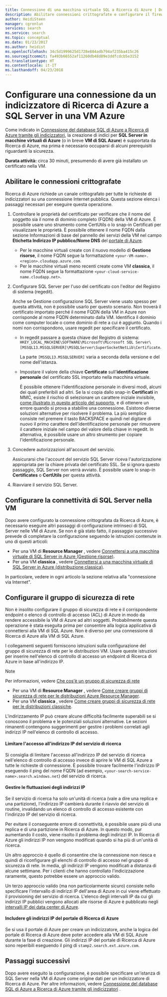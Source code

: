 ```yaml
---
title: Connessione di una macchina virtuale SQL a Ricerca di Azure | Documentazione Microsoft
description: Abilitare connessioni crittografate e configurare il firewall per consentire connessioni a SQL Server in una macchina virtuale (VM) Azure da un indicizzatore in Ricerca di Azure.
author: HeidiSteen
manager: cgronlun
services: search
ms.service: search
ms.topic: conceptual
ms.date: 01/23/2017
ms.author: heidist
ms.openlocfilehash: 34c5d1999625d1728e884adb794af235ba415c26
ms.sourcegitcommit: fa493b66552af11260db48d89e3ddfcdcb5e3152
ms.translationtype: HT
ms.contentlocale: it-IT
ms.lasthandoff: 04/23/2018
---
```

# <a name="configure-a-connection-from-an-azure-search-indexer-to-sql-server-on-an-azure-vm"></a>Configurare una connessione da un indicizzatore di Ricerca di Azure a SQL Server in una VM Azure
Come indicato in [Connessione del database SQL di Azure a Ricerca di Azure tramite gli indicizzatori](search-howto-connecting-azure-sql-database-to-azure-search-using-indexers.md#faq), la creazione di indici per **SQL Server in macchine virtuali di Azure** (o in breve **VM di SQL Azure**) è supportata da Ricerca di Azure, ma prima è necessario occuparsi di alcuni prerequisiti riguardanti la sicurezza. 

**Durata attività:** circa 30 minuti, presumendo di avere già installato un certificato nella VM.

## <a name="enable-encrypted-connections"></a>Abilitare le connessioni crittografate
Ricerca di Azure richiede un canale crittografato per tutte le richieste di indicizzatori su una connessione Internet pubblica. Questa sezione elenca i passaggi necessari per eseguire questa operazione.

1. Controllare le proprietà del certificato per verificare che il nome del soggetto sia il nome di dominio completo (FQDN) della VM di Azure. È possibile usare uno strumento come CertUtils o lo snap-in Certificati per visualizzare le proprietà. È possibile ottenere il nome FQDN dalla sezione Informazioni di base del pannello dei servizi della VM nel campo **Etichetta Indirizzo IP pubblico/Nome DNS** del [portale di Azure](https://portal.azure.com/).
   
   * Per le macchine virtuali create con il nuovo modello di **Gestione risorse**, il nome FQDN segue la formattazione `<your-VM-name>.<region>.cloudapp.azure.com`. 
   * Per le macchine virtuali meno recenti create come VM **classica**, il nome FQDN segue la formattazione `<your-cloud-service-name.cloudapp.net>`. 
2. Configurare SQL Server per l'uso del certificato con l'editor del Registro di sistema (regedit). 
   
    Anche se Gestione configurazione SQL Server viene usato spesso per questa attività, non è possibile usarlo per questo scenario. Non troverà il certificato importato perché il nome FQDN della VM in Azure non corrisponde al nome FQDN determinato dalla VM. Identifica il dominio come computer locale o come dominio di rete a cui è aggiunto. Quando i nomi non corrispondono, usare regedit per specificare il certificato.
   
   * In regedit passare a questa chiave del Registro di sistema: `HKEY_LOCAL_MACHINE\SOFTWARE\Microsoft\Microsoft SQL Server\[MSSQL13.MSSQLSERVER]\MSSQLServer\SuperSocketNetLib\Certificate`.
     
     La parte `[MSSQL13.MSSQLSERVER]` varia a seconda della versione e del nome dell'istanza. 
   * Impostare il valore della chiave **Certificate** sull'**identificazione personale** del certificato SSL importato nella macchina virtuale.
     
     È possibile ottenere l'identificazione personale in diversi modi, alcuni dei quali preferibili ad altri. Se la si copia dallo snap-in **Certificati** in MMC, esiste il rischio di selezionare un carattere iniziale invisibile, [come illustrato in questo articolo del supporto](https://support.microsoft.com/kb/2023869/), e di ottenere un errore quando si prova a stabilire una connessione. Esistono diverse soluzioni alternative per risolvere il problema. La più semplice consiste nel premere il tasto BACKSPACE e quindi nel digitare di nuovo il primo carattere dell'identificazione personale per rimuovere il carattere iniziale nel campo del valore della chiave in regedit. In alternativa, è possibile usare un altro strumento per copiare l'identificazione personale.
3. Concedere autorizzazioni all'account del servizio. 
   
    Assicurarsi che l'account del servizio SQL Server riceva l'autorizzazione appropriata per la chiave privata del certificato SSL. Se si ignora questo passaggio, SQL Server non verrà avviato. È possibile usare lo snap-in **Certificates** o **CertUtils** per questa attività.
4. Riavviare il servizio SQL Server.

## <a name="configure-sql-server-connectivity-in-the-vm"></a>Configurare la connettività di SQL Server nella VM
Dopo avere configurato la connessione crittografata da Ricerca di Azure, è necessario eseguire altri passaggi di configurazione intrinseci di SQL Server nelle VM di Azure. Se non è già stato fatto, il passaggio successivo prevede di completare la configurazione seguendo le istruzioni contenute in uno di questi articoli:

* Per una VM di **Resource Manager** , vedere [Connettersi a una macchina virtuale di SQL Server in Azure (Gestione risorse)](../virtual-machines/windows/sql/virtual-machines-windows-sql-connect.md). 
* Per una VM **classica** , vedere [Connettersi a una macchina virtuale di SQL Server in Azure (distribuzione classica)](../virtual-machines/windows/classic/sql-connect.md).

In particolare, vedere in ogni articolo la sezione relativa alla "connessione via Internet".

## <a name="configure-the-network-security-group-nsg"></a>Configurare il gruppo di sicurezza di rete
Non è insolito configurare il gruppo di sicurezza di rete e il corrispondente endpoint o elenco di controllo di accesso (ACL) di Azure in modo da rendere accessibile la VM di Azure ad altri soggetti. Probabilmente questa operazione è stata eseguita prima per consentire alla logica applicativa di connettersi alla VM di SQL Azure. Non è diverso per una connessione di Ricerca di Azure alla VM di SQL Azure. 

I collegamenti seguenti forniscono istruzioni sulla configurazione del gruppo di sicurezza di rete per le distribuzioni VM. Usare queste istruzioni per inserire nell'elenco di controllo di accesso un endpoint di Ricerca di Azure in base all'indirizzo IP.

> [!NOTE]
> Per informazioni, vedere [Che cos'è un gruppo di sicurezza di rete](../virtual-network/virtual-networks-nsg.md)
> 
> 

* Per una VM di **Resource Manager** , vedere [Come creare gruppi di sicurezza di rete per le distribuzioni Azure Resource Manager](../virtual-network/virtual-networks-create-nsg-arm-pportal.md). 
* Per una VM **classica** , vedere [Come creare gruppi di sicurezza di rete per le distribuzioni classiche](../virtual-network/virtual-networks-create-nsg-classic-ps.md).

L'indirizzamento IP può creare alcune difficoltà facilmente superabili se si conoscono il problema e le potenziali soluzioni alternative. Le sezioni rimanenti contengono suggerimenti per gestire i problemi correlati agli indirizzi IP nell'elenco di controllo di accesso.

#### <a name="restrict-access-to-the-search-service-ip-address"></a>Limitare l'accesso all'indirizzo IP del servizio di ricerca
Si consiglia di limitare l'accesso all'indirizzo IP del servizio di ricerca nell'elenco di controllo di accesso invece di aprire le VM di SQL Azure a tutte le richieste di connessione. È possibile trovare facilmente l'indirizzo IP eseguendo il ping del nome FQDN (ad esempio, `<your-search-service-name>.search.windows.net`) del servizio di ricerca.

#### <a name="managing-ip-address-fluctuations"></a>Gestire le fluttuazioni degli indirizzi IP
Se il servizio di ricerca ha solo un'unità di ricerca (vale a dire una replica e una partizione), l'indirizzo IP cambierà durante il riavvio del servizio di routine, invalidando un elenco di controllo di accesso esistente con l'indirizzo IP del servizio di ricerca.

Per evitare il conseguente errore di connettività, è possibile usare più di una replica e di una partizione in Ricerca di Azure. In questo modo, pur aumentando il costo, viene risolto il problema degli indirizzi IP. In Ricerca di Azure gli indirizzi IP non vengono modificati quando si ha più di un'unità di ricerca.

Un altro approccio è quello di consentire che la connessione non riesca e quindi di riconfigurare gli elenchi di controllo di accesso nel gruppo di sicurezza di rete. In media, gli indirizzi IP vengono modificati a distanza di alcune settimane. Per i clienti che hanno controllato l'indicizzazione raramente, questo potrebbe essere un approccio valido.

Un terzo approccio valido (ma non particolarmente sicuro) consiste nello specificare l'intervallo di indirizzi IP dell'area di Azure in cui viene effettuato il provisioning del servizio di ricerca. L'elenco degli intervalli IP da cui gli indirizzi IP pubblici vengono allocati alle risorse di Azure è pubblicato negli [intervalli IP dei data center di Azure](https://www.microsoft.com/download/details.aspx?id=41653). 

#### <a name="include-the-azure-search-portal-ip-addresses"></a>Includere gli indirizzi IP del portale di Ricerca di Azure
Se si usa il portale di Azure per creare un indicizzatore, anche la logica del portale di Ricerca di Azure deve poter accedere alla VM di SQL Azure durante la fase di creazione. Gli indirizzi IP del portale di Ricerca di Azure sono reperibili eseguendo il ping di `stamp2.search.ext.azure.com`.

## <a name="next-steps"></a>Passaggi successivi
Dopo avere eseguito la configurazione, è possibile specificare un'istanza di SQL Server nella VM di Azure come origine dati per un indicizzatore di Ricerca di Azure. Per altre informazioni, vedere [Connessione del database SQL di Azure a Ricerca di Azure tramite gli indicizzatori](search-howto-connecting-azure-sql-database-to-azure-search-using-indexers.md) .

